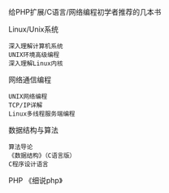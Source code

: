 给PHP扩展/C语言/网络编程初学者推荐的几本书


Linux/Unix系统

    深入理解计算机系统
    UNIX环境高级编程
    深入理解Linux内核

网络通信编程

    UNIX网络编程
    TCP/IP详解
    Linux多线程服务端编程

数据结构与算法

    算法导论
    《数据结构》（C语言版）
    C程序设计语言


PHP
《细说php》

